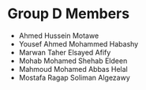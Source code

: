 # Group D Members

- Ahmed Hussein Motawe  
- Yousef Ahmed Mohammed Habashy  
- Marwan Taher Elsayed Afify  
- Mohab Mohamed Shehab Eldeen  
- Mahmoud Mohamed Abbas Helal  
- Mostafa Ragap Soliman Algezawy
